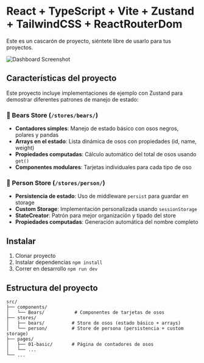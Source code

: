 # React + TypeScript + Vite + Zustand + TailwindCSS + ReactRouterDom

Este es un cascarón de proyecto, siéntete libre de usarlo para tus proyectos.

<img src="https://github.com/Klerith/zustand-mini-curso/blob/main/public/screenshot.png?raw=true" alt="Dashboard Screenshot">

## Características del proyecto

Este proyecto incluye implementaciones de ejemplo con Zustand para demostrar diferentes patrones de manejo de estado:

### 🐻 Bears Store (`/stores/bears/`)
- **Contadores simples**: Manejo de estado básico con osos negros, polares y pandas
- **Arrays en el estado**: Lista dinámica de osos con propiedades (id, name, weight)
- **Propiedades computadas**: Cálculo automático del total de osos usando `get()`
- **Componentes modulares**: Tarjetas individuales para cada tipo de oso

### 👤 Person Store (`/stores/person/`)
- **Persistencia de estado**: Uso de middleware `persist` para guardar en storage
- **Custom Storage**: Implementación personalizada usando `sessionStorage`
- **StateCreator**: Patrón para mejor organización y tipado del store
- **Propiedades computadas**: Generación automática del nombre completo

## Instalar

1. Clonar proyecto
2. Instalar dependencias ```npm install```
3. Correr en desarrollo ```npm run dev```

## Estructura del proyecto

```
src/
├── components/
│   └── Bears/           # Componentes de tarjetas de osos
├── stores/
│   ├── bears/          # Store de osos (estado básico + arrays)
│   └── person/         # Store de persona (persistencia + custom storage)
├── pages/
│   ├── 01-basic/       # Página de contadores de osos
│   └── ...
└── ...
```

